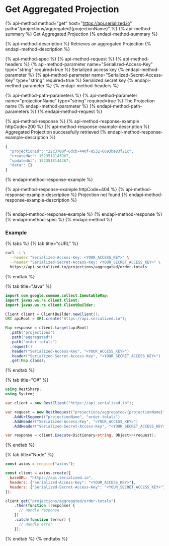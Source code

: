 # Get Aggregated Projection

{% api-method method="get" host="https://api.serialized.io" path="/projections/aggregated/{projectionName}" %}
{% api-method-summary %}
Get Aggregated Projection
{% endapi-method-summary %}

{% api-method-description %}
Retrieves an aggregated Projection
{% endapi-method-description %}

{% api-method-spec %}
{% api-method-request %}
{% api-method-headers %}
{% api-method-parameter name="Serialized-Access-Key" type="string" required=true %}
Serialized access key
{% endapi-method-parameter %}
{% api-method-parameter name="Serialized-Secret-Access-Key" type="string" required=true %}
Serialized secret key
{% endapi-method-parameter %}
{% endapi-method-headers %}

{% api-method-path-parameters %}
{% api-method-parameter name="projectionName" type="string" required=true %}
The Projection name
{% endapi-method-parameter %}
{% endapi-method-path-parameters %}
{% endapi-method-request %}

{% api-method-response %}
{% api-method-response-example httpCode=200 %}
{% api-method-response-example-description %}
Aggregated Projection successfully retrieved
{% endapi-method-response-example-description %}

```javascript
{
  "projectionId": "22c3780f-6dcb-440f-8532-6693be83f21c",
  "createdAt": 1523518143967,
  "updatedAt": 1523518144467,
  "data": {}
}
```
{% endapi-method-response-example %}

{% api-method-response-example httpCode=404 %}
{% api-method-response-example-description %}
Projection not found
{% endapi-method-response-example-description %}

```

```
{% endapi-method-response-example %}
{% endapi-method-response %}
{% endapi-method-spec %}
{% endapi-method %}

### Example

{% tabs %}
{% tab title="cURL" %}
```bash
curl -i \
  --header "Serialized-Access-Key: <YOUR_ACCESS_KEY>" \
  --header "Serialized-Secret-Access-Key: <YOUR_SECRET_ACCESS_KEY>" \
  https://api.serialized.io/projections/aggregated/order-totals
```
{% endtab %}

{% tab title="Java" %}
```java
import com.google.common.collect.ImmutableMap;
import javax.ws.rs.client.Client;
import javax.ws.rs.client.ClientBuilder;

Client client = ClientBuilder.newClient();
URI apiRoot = URI.create("https://api.serialized.io");

Map response = client.target(apiRoot)
  .path("projections")
  .path("aggregated")
  .path("order-totals")
  .request()
  .header("Serialized-Access-Key", "<YOUR_ACCESS_KEY>")
  .header("Serialized-Secret-Access-Key", "<YOUR_SECRET_ACCESS_KEY>")
  .get(Map.class);
```
{% endtab %}

{% tab title="C\#" %}
```csharp
using RestSharp;
using System;

var client = new RestClient("https://api.serialized.io");

var request = new RestRequest("projections/aggregated/{projectionName}", Method.GET)
   .AddUrlSegment("projectionName", "order-totals")
   .AddHeader("Serialized-Access-Key", "<YOUR_ACCESS_KEY>")
   .AddHeader("Serialized-Secret-Access-Key", "<YOUR_SECRET_ACCESS_KEY>");

var response = client.Execute<Dictionary<string, Object>>(request);
```
{% endtab %}

{% tab title="Node" %}
```javascript
const axios = require("axios");

const client = axios.create({
  baseURL: "https://api.serialized.io",
  headers: {"Serialized-Access-Key": "<YOUR_ACCESS_KEY>"},
  headers: {"Serialized-Secret-Access-Key": "<YOUR_SECRET_ACCESS_KEY>"}
});

client.get("projections/aggregated/order-totals")
    .then(function (response) {
      // Handle response
    })
    .catch(function (error) {
      // Handle error
    });
```
{% endtab %}
{% endtabs %}

